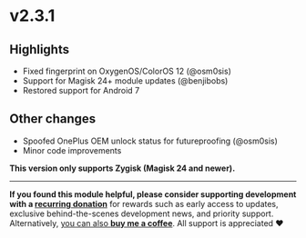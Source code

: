 # v2.3.1

## Highlights

- Fixed fingerprint on OxygenOS/ColorOS 12 (@osm0sis)
- Support for Magisk 24+ module updates (@benjibobs)
- Restored support for Android 7

## Other changes

- Spoofed OnePlus OEM unlock status for futureproofing (@osm0sis)
- Minor code improvements

**This version only supports Zygisk (Magisk 24 and newer).**

---

**If you found this module helpful, please consider supporting development with a [recurring donation](https://patreon.com/kdrag0n)** for rewards such as early access to updates, exclusive behind-the-scenes development news, and priority support. Alternatively, [you can also **buy me a coffee**](https://paypal.me/kdrag0ndonate). All support is appreciated ❤️
